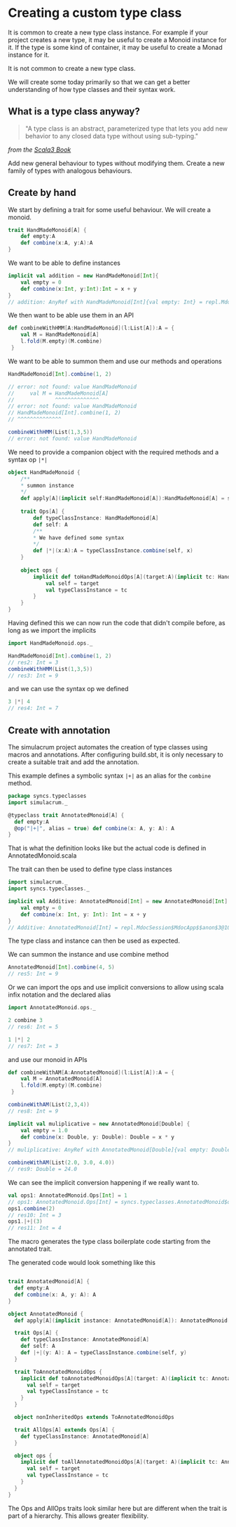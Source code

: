 # Creating a custom type class

It is common to create a new type class instance.
For example if your project creates a new type, it may be useful to create a Monoid instance for it.
If the type is some kind of container, it may be useful to create a Monad instance for it.

It is not common to create a new type class.

We will create some today primarily so that we can get 
a better understanding of how type classes and their syntax work.

## What is a type class anyway?

> "A type class is an abstract, parameterized type that lets you add new behavior to any closed data type without using sub-typing."

_from the [Scala3 Book](https://docs.scala-lang.org/scala3/book/types-type-classes.html)_

Add new general behaviour to types without modifying them.
Create a new family of types with analogous behaviours.

## Create by hand

We start by defining a trait for some useful behaviour.
We will create a monoid.
```scala
trait HandMadeMonoid[A] {
    def empty:A
    def combine(x:A, y:A):A
}
```
We want to be able to define instances

```scala
implicit val addition = new HandMadeMonoid[Int]{
    val empty = 0
    def combine(x:Int, y:Int):Int = x + y
}
// addition: AnyRef with HandMadeMonoid[Int]{val empty: Int} = repl.MdocSession$MdocApp$$anon$1@3d9823fd
```

We then want to be able use them in an API

```scala
def combineWithHMM[A:HandMadeMonoid](l:List[A]):A = {
    val M = HandMadeMonoid[A]
    l.fold(M.empty)(M.combine)
 }
```
We want to be able to summon them and use our methods and operations
```scala
HandMadeMonoid[Int].combine(1, 2)

// error: not found: value HandMadeMonoid
//     val M = HandMadeMonoid[A]
//             ^^^^^^^^^^^^^^
// error: not found: value HandMadeMonoid
// HandMadeMonoid[Int].combine(1, 2)
// ^^^^^^^^^^^^^^
```
```scala
combineWithHMM(List(1,3,5))
// error: not found: value HandMadeMonoid
```
We need to provide a companion object with the required methods and a syntax op `|*|`
```scala
object HandMadeMonoid {
    /**
    * summon instance
    */
    def apply[A](implicit self:HandMadeMonoid[A]):HandMadeMonoid[A] = self
    
    trait Ops[A] {
        def typeClassInstance: HandMadeMonoid[A]
        def self: A
        /**
        * We have defined some syntax
        */
        def |*|(x:A):A = typeClassInstance.combine(self, x) 
    }
    
    object ops {
        implicit def toHandMadeMonoidOps[A](target:A)(implicit tc: HandMadeMonoid[A]):Ops[A] = new Ops[A]{
            val self = target
            val typeClassInstance = tc
        }
    }
}
```
Having defined this we can now run the code that didn't compile before,
as long as we import the implicits
```scala
import HandMadeMonoid.ops._

HandMadeMonoid[Int].combine(1, 2)
// res2: Int = 3
combineWithHMM(List(1,3,5))
// res3: Int = 9
```

and we can use the syntax op we defined
```scala
3 |*| 4
// res4: Int = 7
```

## Create with annotation
The simulacrum project automates the creation of type classes using macros and annotations.
After configuring build.sbt, it is only necessary to create a suitable trait and add the annotation.

This example defines a symbolic syntax `|+|` as an alias for the `combine` method.
```scala
package syncs.typeclasses
import simulacrum._

@typeclass trait AnnotatedMonoid[A] {
  def empty:A
  @op("|+|", alias = true) def combine(x: A, y: A): A
}
```
That is what the definition looks like but the actual code is defined in AnnotatedMonoid.scala


The trait can then be used to define type class instances

```scala
import simulacrum._
import syncs.typeclasses._

implicit val Additive: AnnotatedMonoid[Int] = new AnnotatedMonoid[Int] {
    val empty = 0
    def combine(x: Int, y: Int): Int = x + y
}
// Additive: AnnotatedMonoid[Int] = repl.MdocSession$MdocApp$$anon$3@103953ae
```

The type class and instance can then be used as expected.

We can summon the instance and use combine method

```scala
AnnotatedMonoid[Int].combine(4, 5)
// res5: Int = 9
```

Or we can import the ops  and use implicit conversions 
to allow using scala infix notation and the declared alias

```scala
import AnnotatedMonoid.ops._

2 combine 3
// res6: Int = 5

1 |*| 2
// res7: Int = 3
```
and use our monoid in APIs
```scala
def combineWithAM[A:AnnotatedMonoid](l:List[A]):A = {
    val M = AnnotatedMonoid[A]
    l.fold(M.empty)(M.combine)
 }

combineWithAM(List(2,3,4))
// res8: Int = 9

implicit val muliplicative = new AnnotatedMonoid[Double] {
    val empty = 1.0
    def combine(x: Double, y: Double): Double = x * y
}
// muliplicative: AnyRef with AnnotatedMonoid[Double]{val empty: Double} = repl.MdocSession$MdocApp$$anon$4@71eb952c

combineWithAM(List(2.0, 3.0, 4.0))
// res9: Double = 24.0
```

We can see the implicit conversion happening if we really want to.
```scala
val ops1: AnnotatedMonoid.Ops[Int] = 1
// ops1: AnnotatedMonoid.Ops[Int] = syncs.typeclasses.AnnotatedMonoid$ops$$anon$1@58d6fc6c
ops1.combine(2)
// res10: Int = 3
ops1.|+|(3)
// res11: Int = 4
```
The macro generates the type class boilerplate code starting from the 
annotated trait.

The generated code would look something like this

```scala

trait AnnotatedMonoid[A] {
  def empty:A
  def combine(x: A, y: A): A
}

object AnnotatedMonoid {
  def apply[A](implicit instance: AnnotatedMonoid[A]): AnnotatedMonoid[A] = instance

  trait Ops[A] {
    def typeClassInstance: AnnotatedMonoid[A]
    def self: A
    def |+|(y: A): A = typeClassInstance.combine(self, y)
  }

  trait ToAnnotatedMonoidOps {
    implicit def toAnnotatedMonoidOps[A](target: A)(implicit tc: AnnotatedMonoid[A]): Ops[A] = new Ops[A] {
      val self = target
      val typeClassInstance = tc
    }
  }

  object nonInheritedOps extends ToAnnotatedMonoidOps

  trait AllOps[A] extends Ops[A] {
    def typeClassInstance: AnnotatedMonoid[A]
  }

  object ops {
    implicit def toAllAnnotatedMonoidOps[A](target: A)(implicit tc: AnnotatedMonoid[A]): AllOps[A] = new AllOps[A] {
      val self = target
      val typeClassInstance = tc
    }
  }
}
```
The Ops and AllOps traits look similar here but are different when the trait is part of a hierarchy. 
This allows greater flexibility.
